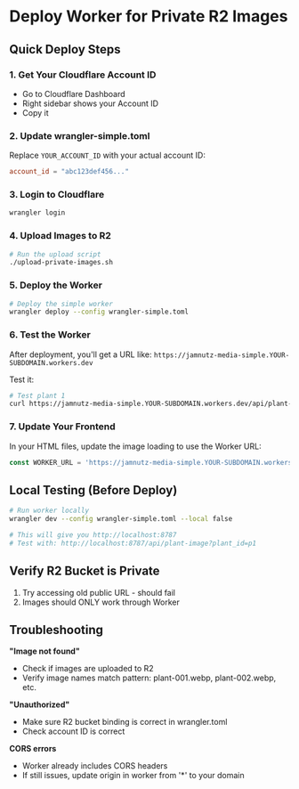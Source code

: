 # Deploy Worker for Private R2 Images

## Quick Deploy Steps

### 1. Get Your Cloudflare Account ID
- Go to Cloudflare Dashboard
- Right sidebar shows your Account ID
- Copy it

### 2. Update wrangler-simple.toml
Replace `YOUR_ACCOUNT_ID` with your actual account ID:
```toml
account_id = "abc123def456..."
```

### 3. Login to Cloudflare
```bash
wrangler login
```

### 4. Upload Images to R2
```bash
# Run the upload script
./upload-private-images.sh
```

### 5. Deploy the Worker
```bash
# Deploy the simple worker
wrangler deploy --config wrangler-simple.toml
```

### 6. Test the Worker
After deployment, you'll get a URL like:
`https://jamnutz-media-simple.YOUR-SUBDOMAIN.workers.dev`

Test it:
```bash
# Test plant 1
curl https://jamnutz-media-simple.YOUR-SUBDOMAIN.workers.dev/api/plant-image?plant_id=p1
```

### 7. Update Your Frontend
In your HTML files, update the image loading to use the Worker URL:
```javascript
const WORKER_URL = 'https://jamnutz-media-simple.YOUR-SUBDOMAIN.workers.dev/api/plant-image';
```

## Local Testing (Before Deploy)

```bash
# Run worker locally
wrangler dev --config wrangler-simple.toml --local false

# This will give you http://localhost:8787
# Test with: http://localhost:8787/api/plant-image?plant_id=p1
```

## Verify R2 Bucket is Private
1. Try accessing old public URL - should fail
2. Images should ONLY work through Worker

## Troubleshooting

**"Image not found"**
- Check if images are uploaded to R2
- Verify image names match pattern: plant-001.webp, plant-002.webp, etc.

**"Unauthorized"**
- Make sure R2 bucket binding is correct in wrangler.toml
- Check account ID is correct

**CORS errors**
- Worker already includes CORS headers
- If still issues, update origin in worker from '*' to your domain